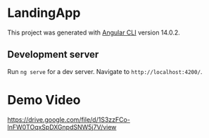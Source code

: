 # LandingApp

This project was generated with [Angular CLI](https://github.com/angular/angular-cli) version 14.0.2.

## Development server

Run `ng serve` for a dev server. Navigate to `http://localhost:4200/`.

# Demo Video

https://drive.google.com/file/d/1S3zzFCo-lnFW0TOqxSpDXGnpdSNW5j7V/view
